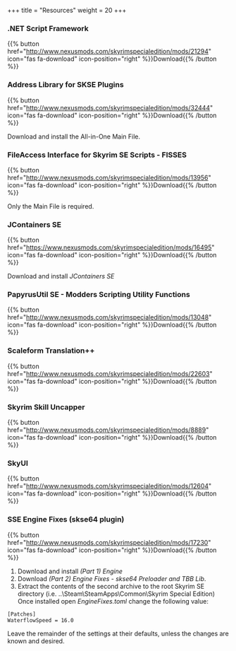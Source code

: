 +++
title = "Resources"
weight = 20
+++

### .NET Script Framework
{{% button href="http://www.nexusmods.com/skyrimspecialedition/mods/21294" icon="fas fa-download" icon-position="right" %}}Download{{% /button %}}

### Address Library for SKSE Plugins
{{% button href="http://www.nexusmods.com/skyrimspecialedition/mods/32444" icon="fas fa-download" icon-position="right" %}}Download{{% /button %}}

Download and install the All-in-One Main File. 

### FileAccess Interface for Skyrim SE Scripts - FISSES
{{% button href="http://www.nexusmods.com/skyrimspecialedition/mods/13956" icon="fas fa-download" icon-position="right" %}}Download{{% /button %}}

Only the Main File is required. 

### JContainers SE
{{% button href="https://www.nexusmods.com/skyrimspecialedition/mods/16495" icon="fas fa-download" icon-position="right" %}}Download{{% /button %}}

Download and install *JContainers SE*

### PapyrusUtil SE - Modders Scripting Utility Functions
{{% button href="http://www.nexusmods.com/skyrimspecialedition/mods/13048" icon="fas fa-download" icon-position="right" %}}Download{{% /button %}}

### Scaleform Translation++
{{% button href="http://www.nexusmods.com/skyrimspecialedition/mods/22603" icon="fas fa-download" icon-position="right" %}}Download{{% /button %}}

### Skyrim Skill Uncapper
{{% button href="http://www.nexusmods.com/skyrimspecialedition/mods/8889" icon="fas fa-download" icon-position="right" %}}Download{{% /button %}}

### SkyUI
{{% button href="http://www.nexusmods.com/skyrimspecialedition/mods/12604" icon="fas fa-download" icon-position="right" %}}Download{{% /button %}}

### SSE Engine Fixes (skse64 plugin)
{{% button href="http://www.nexusmods.com/skyrimspecialedition/mods/17230" icon="fas fa-download" icon-position="right" %}}Download{{% /button %}}

1. Download and install *(Part 1) Engine*
1. Download *(Part 2) Engine Fixes - skse64 Preloader and TBB Lib*.
1. Extract the contents of the second archive to the root Skyrim SE directory (i.e. ..\Steam\SteamApps\Common\Skyrim Special Edition\) 
Once installed open *EngineFixes.toml* change the following value:

```
[Patches]
WaterflowSpeed = 16.0
```

Leave the remainder of the settings at their defaults, unless the changes are known and desired.

